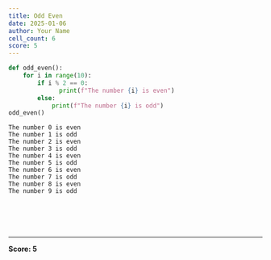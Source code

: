```yaml
---
title: Odd Even
date: 2025-01-06
author: Your Name
cell_count: 6
score: 5
---
```


```python
def odd_even():
    for i in range(10):      
        if i % 2 == 0:
              print(f"The number {i} is even")
        else:
            print(f"The number {i} is odd")
odd_even()
```

    The number 0 is even
    The number 1 is odd
    The number 2 is even
    The number 3 is odd
    The number 4 is even
    The number 5 is odd
    The number 6 is even
    The number 7 is odd
    The number 8 is even
    The number 9 is odd



```python

```


```python

```


```python

```


```python

```


```python

```


---
**Score: 5**
